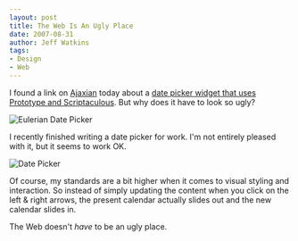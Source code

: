 ```yaml
---
layout: post
title: The Web Is An Ugly Place
date: 2007-08-31
author: Jeff Watkins
tags:
- Design
- Web
---
```


I found a link on [Ajaxian](http://ajaxian.com) today about a [date picker widget that uses Prototype and Scriptaculous](http://ajaxian.com/archives/datepicker-using-prototype-and-scriptaculous). But why does it have to look so ugly?

<div class="figure"><img src="http://nerd.metrocat.org/wp-content/uploads/2007/08/date-picker-eulerian.png" alt="Eulerian Date Picker"></div>

I recently finished writing a date picker for work. I'm not entirely pleased with it, but it seems to work OK.

<div class="figure"><img src="http://nerd.metrocat.org/wp-content/uploads/2007/08/date-picker-nerd.png" alt="Date Picker"></div>

Of course, my standards are a bit higher when it comes to visual styling and interaction. So instead of simply updating the content when you click on the left & right arrows, the present calendar actually slides out and the new calendar slides in.

The Web doesn't _have_ to be an ugly place.